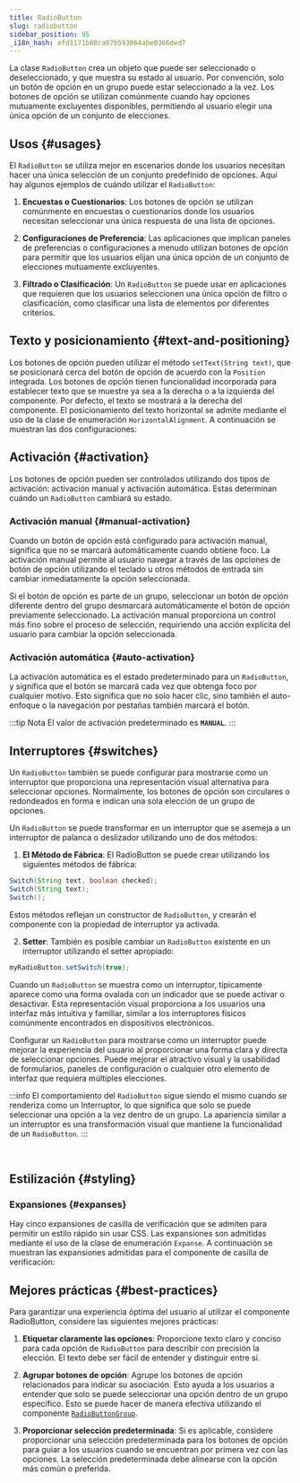 ```yaml
---
title: RadioButton
slug: radiobutton
sidebar_position: 95
_i18n_hash: efd1171b68ca07b593064abe0366ded7
---
```

<DocChip chip='shadow' />
<DocChip chip='name' label="dwc-radio" />
<DocChip chip='since' label='23.01' />
<JavadocLink type="foundation" location="com/webforj/component/optioninput/RadioButton" top='true'/>

La clase `RadioButton` crea un objeto que puede ser seleccionado o deseleccionado, y que muestra su estado al usuario. Por convención, solo un botón de opción en un grupo puede estar seleccionado a la vez. Los botones de opción se utilizan comúnmente cuando hay opciones mutuamente excluyentes disponibles, permitiendo al usuario elegir una única opción de un conjunto de elecciones.

<ComponentDemo 
path='/webforj/radiobuttongroup?' 
javaE='https://raw.githubusercontent.com/webforj/webforj-documentation/refs/heads/main/src/main/java/com/webforj/samples/views/radiobutton/RadioButtonGroupView.java'
height="200px"
/>

## Usos {#usages}

El `RadioButton` se utiliza mejor en escenarios donde los usuarios necesitan hacer una única selección de un conjunto predefinido de opciones. Aquí hay algunos ejemplos de cuándo utilizar el `RadioButton`:

1. **Encuestas o Cuestionarios**: Los botones de opción se utilizan comúnmente en encuestas o cuestionarios donde los usuarios necesitan seleccionar una única respuesta de una lista de opciones.

2. **Configuraciones de Preferencia**: Las aplicaciones que implican paneles de preferencias o configuraciones a menudo utilizan botones de opción para permitir que los usuarios elijan una única opción de un conjunto de elecciones mutuamente excluyentes.

3. **Filtrado o Clasificación**: Un `RadioButton` se puede usar en aplicaciones que requieren que los usuarios seleccionen una única opción de filtro o clasificación, como clasificar una lista de elementos por diferentes criterios.

## Texto y posicionamiento {#text-and-positioning}

Los botones de opción pueden utilizar el método ```setText(String text)```, que se posicionará cerca del botón de opción de acuerdo con la `Position` integrada.
Los botones de opción tienen funcionalidad incorporada para establecer texto que se muestre ya sea a la derecha o a la izquierda del componente. Por defecto, el texto se mostrará a la derecha del componente. El posicionamiento del texto horizontal se admite mediante el uso de la clase de enumeración `HorizontalAlignment`. A continuación se muestran las dos configuraciones: <br/>

<ComponentDemo 
path='/webforj/radiobuttontext?' 
javaE='https://raw.githubusercontent.com/webforj/webforj-documentation/refs/heads/main/src/main/java/com/webforj/samples/views/radiobutton/RadioButtonTextView.java'
height="120px"
/>

## Activación {#activation}

Los botones de opción pueden ser controlados utilizando dos tipos de activación: activación manual y activación automática. Estas determinan cuándo un `RadioButton` cambiará su estado.

<ComponentDemo 
path='/webforj/radiobuttonactivation?' 
javaE='https://raw.githubusercontent.com/webforj/webforj-documentation/refs/heads/main/src/main/java/com/webforj/samples/views/radiobutton/RadioButtonActivationView.java'
height="175px"
/>

### Activación manual {#manual-activation}

Cuando un botón de opción está configurado para activación manual, significa que no se marcará automáticamente cuando obtiene foco.
La activación manual permite al usuario navegar a través de las opciones de botón de opción utilizando el teclado u otros métodos de entrada sin cambiar inmediatamente la opción seleccionada.

Si el botón de opción es parte de un grupo, seleccionar un botón de opción diferente dentro del grupo desmarcará automáticamente el botón de opción previamente seleccionado.
La activación manual proporciona un control más fino sobre el proceso de selección, requiriendo una acción explícita del usuario para cambiar la opción seleccionada.

### Activación automática {#auto-activation}

La activación automática es el estado predeterminado para un `RadioButton`, y significa que el botón se marcará cada vez que obtenga foco por cualquier motivo. Esto significa que
no solo hacer clic, sino también el auto-enfoque o la navegación por pestañas también marcará el botón.

:::tip Nota
El valor de activación predeterminado es **`MANUAL`**.
:::

## Interruptores {#switches}

Un `RadioButton` también se puede configurar para mostrarse como un interruptor que proporciona una representación visual alternativa para seleccionar opciones. Normalmente, los botones de opción son circulares o redondeados en forma e indican una sola elección de un grupo de opciones.

<ComponentDemo 
path='/webforj/radiobuttonswitch?' 
javaE='https://raw.githubusercontent.com/webforj/webforj-documentation/refs/heads/main/src/main/java/com/webforj/samples/views/radiobutton/RadioButtonSwitchView.java'
height="120px"
/>

Un `RadioButton` se puede transformar en un interruptor que se asemeja a un interruptor de palanca o deslizador utilizando uno de dos métodos:

1. **El Método de Fábrica**: El RadioButton se puede crear utilizando los siguientes métodos de fábrica:

```java
Switch(String text, boolean checked);
Switch(String text);
Switch();
```

Estos métodos reflejan un constructor de `RadioButton`, y crearán el componente con la propiedad de interruptor ya activada.

2. **Setter**: También es posible cambiar un `RadioButton` existente en un interruptor utilizando el setter apropiado:

```java
myRadioButton.setSwitch(true);
```

Cuando un `RadioButton` se muestra como un interruptor, típicamente aparece como una forma ovalada con un indicador que se puede activar o desactivar. Esta representación visual proporciona a los usuarios una interfaz más intuitiva y familiar, similar a los interruptores físicos comúnmente encontrados en dispositivos electrónicos.

Configurar un `RadioButton` para mostrarse como un interruptor puede mejorar la experiencia del usuario al proporcionar una forma clara y directa de seleccionar opciones. Puede mejorar el atractivo visual y la usabilidad de formularios, paneles de configuración o cualquier otro elemento de interfaz que requiera múltiples elecciones.

:::info
El comportamiento del `RadioButton` sigue siendo el mismo cuando se renderiza como un Interruptor, lo que significa que solo se puede seleccionar una opción a la vez dentro de un grupo. La apariencia similar a un interruptor es una transformación visual que mantiene la funcionalidad de un `RadioButton`.
:::

<br/>

## Estilización {#styling}

### Expansiones {#expanses}
Hay cinco expansiones de casilla de verificación que se admiten para permitir un estilo rápido sin usar CSS.
Las expansiones son admitidas mediante el uso de la clase de enumeración `Expanse`. A continuación se muestran las expansiones admitidas para el componente de casilla de verificación: <br/>

<TableBuilder name="RadioButton" />

## Mejores prácticas {#best-practices}

Para garantizar una experiencia óptima del usuario al utilizar el componente RadioButton, considere las siguientes mejores prácticas:

1. **Etiquetar claramente las opciones**: Proporcione texto claro y conciso para cada opción de `RadioButton` para describir con precisión la elección. El texto debe ser fácil de entender y distinguir entre sí.

2. **Agrupar botones de opción**: Agrupe los botones de opción relacionados para indicar su asociación. Esto ayuda a los usuarios a entender que solo se puede seleccionar una opción dentro de un grupo específico. Esto se puede hacer de manera efectiva utilizando el componente [`RadioButtonGroup`](/docs/components/radiobuttongroup).

3. **Proporcionar selección predeterminada**: Si es aplicable, considere proporcionar una selección predeterminada para los botones de opción para guiar a los usuarios cuando se encuentran por primera vez con las opciones. La selección predeterminada debe alinearse con la opción más común o preferida.
